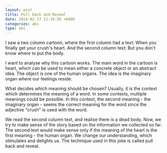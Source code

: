 ```yaml
---
layout: post
title: Pull back and Reveal
date: 2024-02-17 12:34:56 +0000
categories: abi
type: abi
---
```


<div class="abi">	
I saw a two column cartoon, where the first column had a text: When you finally get your crush's heart. And the second column text: But you don't know where to put the body.

I want to analyse why this cartoon works. The main word in the cartoon is heart, which can be used to mean either a concrete object or an abstract idea. The object is one of the human organs. The idea is the imaginary organ where our feelings reside.

What decides which meaning should be chosen? Usually, it is the context which determines the meaning of a word. In some contexts, multiple meanings could be possible. In this context, the second meaning - the imaginary organ - seems the correct meaning for the word since the adjective "crush" is used with the word.

We read the second column text, and realise there is a dead body. Now, we try to make sense of the story based on the information we collected so far. The second text would make sense only if the meaning of the heart is the first meaning - the human organ. We change our understanding, which stimulates and delights us. The technique used in this joke is called pull back and reveal.
</div>